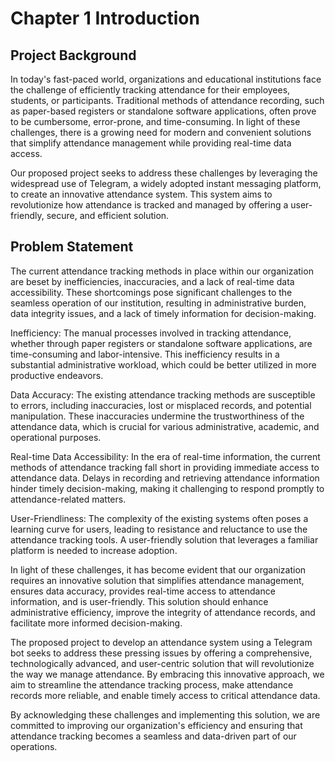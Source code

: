 # Chapter 1 Introduction
## Project Background
In today's fast-paced world, organizations and educational institutions face the challenge of efficiently tracking attendance for their employees, students, or participants. Traditional methods of attendance recording, such as paper-based registers or standalone software applications, often prove to be cumbersome, error-prone, and time-consuming. In light of these challenges, there is a growing need for modern and convenient solutions that simplify attendance management while providing real-time data access.

Our proposed project seeks to address these challenges by leveraging the widespread use of Telegram, a widely adopted instant messaging platform, to create an innovative attendance system. This system aims to revolutionize how attendance is tracked and managed by offering a user-friendly, secure, and efficient solution.

## Problem Statement
The current attendance tracking methods in place within our organization are beset by inefficiencies, inaccuracies, and a lack of real-time data accessibility. These shortcomings pose significant challenges to the seamless operation of our institution, resulting in administrative burden, data integrity issues, and a lack of timely information for decision-making.

Inefficiency: The manual processes involved in tracking attendance, whether through paper registers or standalone software applications, are time-consuming and labor-intensive. This inefficiency results in a substantial administrative workload, which could be better utilized in more productive endeavors.

Data Accuracy: The existing attendance tracking methods are susceptible to errors, including inaccuracies, lost or misplaced records, and potential manipulation. These inaccuracies undermine the trustworthiness of the attendance data, which is crucial for various administrative, academic, and operational purposes.

Real-time Data Accessibility: In the era of real-time information, the current methods of attendance tracking fall short in providing immediate access to attendance data. Delays in recording and retrieving attendance information hinder timely decision-making, making it challenging to respond promptly to attendance-related matters.

User-Friendliness: The complexity of the existing systems often poses a learning curve for users, leading to resistance and reluctance to use the attendance tracking tools. A user-friendly solution that leverages a familiar platform is needed to increase adoption.

In light of these challenges, it has become evident that our organization requires an innovative solution that simplifies attendance management, ensures data accuracy, provides real-time access to attendance information, and is user-friendly. This solution should enhance administrative efficiency, improve the integrity of attendance records, and facilitate more informed decision-making.

The proposed project to develop an attendance system using a Telegram bot seeks to address these pressing issues by offering a comprehensive, technologically advanced, and user-centric solution that will revolutionize the way we manage attendance. By embracing this innovative approach, we aim to streamline the attendance tracking process, make attendance records more reliable, and enable timely access to critical attendance data.

By acknowledging these challenges and implementing this solution, we are committed to improving our organization's efficiency and ensuring that attendance tracking becomes a seamless and data-driven part of our operations.
